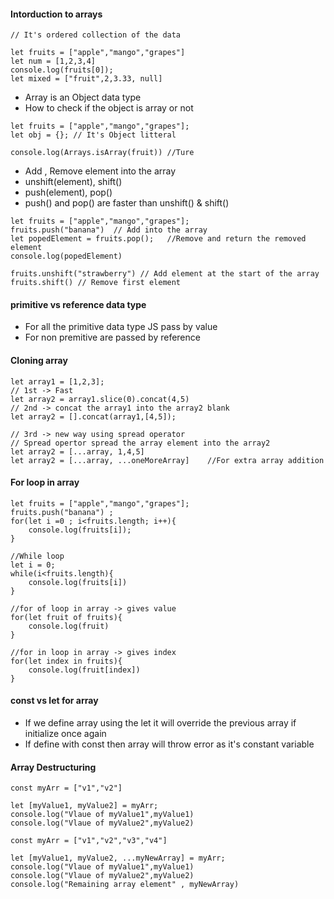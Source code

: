 #### Intorduction to arrays

``` JS
// It's ordered collection of the data

let fruits = ["apple","mango","grapes"]
let num = [1,2,3,4]
console.log(fruits[0]);
let mixed = ["fruit",2,3.33, null]

```
- Array is an Object data type 
- How to check if the object is array or not

``` JS
let fruits = ["apple","mango","grapes"];
let obj = {}; // It's Object litteral

console.log(Arrays.isArray(fruit)) //Ture

```

- Add , Remove element into the array
- unshift(element), shift()
- push(element), pop()
- push() and pop() are faster than unshift() & shift()

```JS
let fruits = ["apple","mango","grapes"];
fruits.push("banana")  // Add into the array
let popedElement = fruits.pop();   //Remove and return the removed element
console.log(popedElement)

fruits.unshift("strawberry") // Add element at the start of the array 
fruits.shift() // Remove first element
```

#### primitive vs  reference data type

- For all the primitive data type JS pass by value
- For non premitive are passed by reference

#### Cloning array

```JS
let array1 = [1,2,3];
// 1st -> Fast
let array2 = array1.slice(0).concat(4,5)
// 2nd -> concat the array1 into the array2 blank
let array2 = [].concat(array1,[4,5]);

// 3rd -> new way using spread operator
// Spread opertor spread the array element into the array2
let array2 = [...array, 1,4,5]
let array2 = [...array, ...oneMoreArray]    //For extra array addition

```

#### For loop in array 
```JS
let fruits = ["apple","mango","grapes"];
fruits.push("banana") ;
for(let i =0 ; i<fruits.length; i++){
    console.log(fruits[i]);
}

//While loop
let i = 0;
while(i<fruits.length){
    console.log(fruits[i])
}

//for of loop in array -> gives value
for(let fruit of fruits){
    console.log(fruit)
}

//for in loop in array -> gives index
for(let index in fruits){
    console.log(fruit[index])
}

```

#### const vs let for array

- If we define array using the let it will override the previous array if initialize once again
- If define with const then array will throw error as it's constant variable

#### Array Destructuring

```JS
const myArr = ["v1","v2"]

let [myValue1, myValue2] = myArr;
console.log("Vlaue of myValue1",myValue1)
console.log("Vlaue of myValue2",myValue2)

const myArr = ["v1","v2","v3","v4"]

let [myValue1, myValue2, ...myNewArray] = myArr;
console.log("Vlaue of myValue1",myValue1)
console.log("Vlaue of myValue2",myValue2)
console.log("Remaining array element" , myNewArray)

```